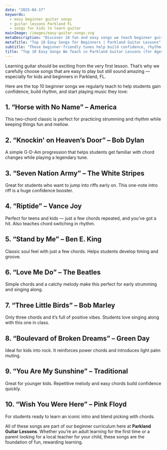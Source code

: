 ```yaml
---
date: "2025-04-17"
keywords:
  - easy beginner guitar songs
  - guitar lessons Parkland FL
  - songs for kids to learn guitar
mainImage: /images/easy-guitar-songs.svg
metaDescription: "Discover 10 fun and easy songs we teach beginner guitar students in Parkland, FL. Build confidence and enjoy learning from your first lesson."
metaTitle: "Top 10 Easy Songs for Beginners | Parkland Guitar Lessons"
subtitle: "These beginner-friendly tunes help build confidence, rhythm, and fun from day one."
title: "Top 10 Easy Songs We Teach in Parkland Guitar Lessons (for Ages 10+)"
---
```


Learning guitar should be exciting from the very first lesson. That’s why we carefully choose songs that are easy to play but still sound amazing — especially for kids and beginners in Parkland, FL.

Here are the top 10 beginner songs we regularly teach to help students gain confidence, build rhythm, and start playing music they love:

## 1. “Horse with No Name” – America

This two-chord classic is perfect for practicing strumming and rhythm while keeping things fun and mellow.

## 2. “Knockin' on Heaven’s Door” – Bob Dylan

A simple G-D-Am progression that helps students get familiar with chord changes while playing a legendary tune.

## 3. “Seven Nation Army” – The White Stripes

Great for students who want to jump into riffs early on. This one-note intro riff is a huge confidence booster.

## 4. “Riptide” – Vance Joy

Perfect for teens and kids — just a few chords repeated, and you’ve got a hit. Also teaches chord switching in rhythm.

## 5. “Stand by Me” – Ben E. King

Classic soul feel with just a few chords. Helps students develop timing and groove.

## 6. “Love Me Do” – The Beatles

Simple chords and a catchy melody make this perfect for early strumming and singing along.

## 7. “Three Little Birds” – Bob Marley

Only three chords and it’s full of positive vibes. Students love singing along with this one in class.

## 8. “Boulevard of Broken Dreams” – Green Day

Ideal for kids into rock. It reinforces power chords and introduces light palm muting.

## 9. “You Are My Sunshine” – Traditional

Great for younger kids. Repetitive melody and easy chords build confidence quickly.

## 10. “Wish You Were Here” – Pink Floyd

For students ready to learn an iconic intro and blend picking with chords.

All of these songs are part of our beginner curriculum here at **Parkland Guitar Lessons**. Whether you’re an adult learning for the first time or a parent looking for a local teacher for your child, these songs are the foundation of fun, rewarding learning.
